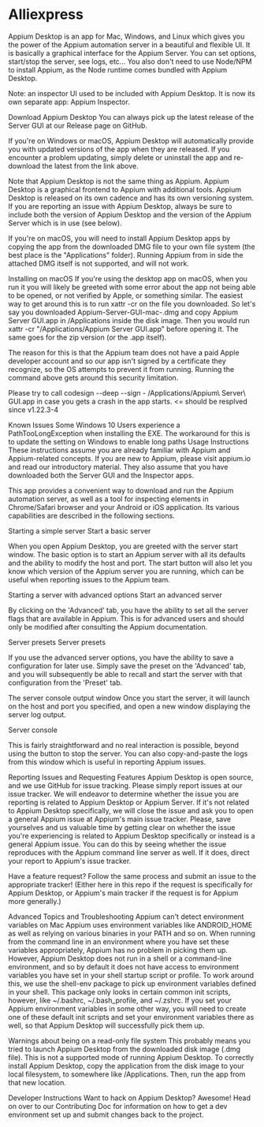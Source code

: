 # Alliexpress


Appium Desktop is an app for Mac, Windows, and Linux which gives you the power of the Appium automation server in a beautiful and flexible UI. It is basically a graphical interface for the Appium Server. You can set options, start/stop the server, see logs, etc... You also don't need to use Node/NPM to install Appium, as the Node runtime comes bundled with Appium Desktop.

Note: an inspector UI used to be included with Appium Desktop. It is now its own separate app: Appium Inspector.

Download Appium Desktop
You can always pick up the latest release of the Server GUI at our Release page on GitHub.

If you're on Windows or macOS, Appium Desktop will automatically provide you with updated versions of the app when they are released. If you encounter a problem updating, simply delete or uninstall the app and re-download the latest from the link above.

Note that Appium Desktop is not the same thing as Appium. Appium Desktop is a graphical frontend to Appium with additional tools. Appium Desktop is released on its own cadence and has its own versioning system. If you are reporting an issue with Appium Desktop, always be sure to include both the version of Appium Desktop and the version of the Appium Server which is in use (see below).

If you're on macOS, you will need to install Appium Desktop apps by copying the app from the downloaded DMG file to your own file system (the best place is the "Applications" folder). Running Appium from in side the attached DMG itself is not supported, and will not work.

Installing on macOS
If you're using the desktop app on macOS, when you run it you will likely be greeted with some error about the app not being able to be opened, or not verified by Apple, or something similar. The easiest way to get around this is to run xattr -cr on the file you downloaded. So let's say you downloaded Appium-Server-GUI-mac-<version>.dmg and copy Appium Server GUI.app in /Applications inside the disk image. Then you would run xattr -cr "/Applications/Appium Server GUI.app" before opening it. The same goes for the zip version (or the .app itself).

The reason for this is that the Appium team does not have a paid Apple developer account and so our app isn't signed by a certificate they recognize, so the OS attempts to prevent it from running. Running the command above gets around this security limitation.

Please try to call codesign --deep --sign - /Applications/Appium\ Server\ GUI.app in case you gets a crash in the app starts. <= should be resplved since v1.22.3-4

Known Issues
Some Windows 10 Users experience a PathTooLongException when installing the EXE. The workaround for this is to update the setting on Windows to enable long paths
Usage Instructions
These instructions assume you are already familiar with Appium and Appium-related concepts. If you are new to Appium, please visit appium.io and read our introductory material. They also assume that you have downloaded both the Server GUI and the Inspector apps.

This app provides a convenient way to download and run the Appium automation server, as well as a tool for inspecting elements in Chrome/Safari browser and your Android or iOS application. Its various capabilities are described in the following sections.

Starting a simple server
Start a basic server

When you open Appium Desktop, you are greeted with the server start window. The basic option is to start an Appium server with all its defaults and the ability to modify the host and port. The start button will also let you know which version of the Appium server you are running, which can be useful when reporting issues to the Appium team.

Starting a server with advanced options
Start an advanced server

By clicking on the 'Advanced' tab, you have the ability to set all the server flags that are available in Appium. This is for advanced users and should only be modified after consulting the Appium documentation.

Server presets
Server presets

If you use the advanced server options, you have the ability to save a configuration for later use. Simply save the preset on the 'Advanced' tab, and you will subsequently be able to recall and start the server with that configuration from the 'Preset' tab.

The server console output window
Once you start the server, it will launch on the host and port you specified, and open a new window displaying the server log output.

Server console

This is fairly straightforward and no real interaction is possible, beyond using the button to stop the server. You can also copy-and-paste the logs from this window which is useful in reporting Appium issues.

Reporting Issues and Requesting Features
Appium Desktop is open source, and we use GitHub for issue tracking. Please simply report issues at our issue tracker. We will endeavor to determine whether the issue you are reporting is related to Appium Desktop or Appium Server. If it's not related to Appium Desktop specifically, we will close the issue and ask you to open a general Appium issue at Appium's main issue tracker. Please, save yourselves and us valuable time by getting clear on whether the issue you're experiencing is related to Appium Desktop specifically or instead is a general Appium issue. You can do this by seeing whether the issue reproduces with the Appium command line server as well. If it does, direct your report to Appium's issue tracker.

Have a feature request? Follow the same process and submit an issue to the appropriate tracker! (Either here in this repo if the request is specifically for Appium Desktop, or Appium's main tracker if the request is for Appium more generally.)

Advanced Topics and Troubleshooting
Appium can't detect environment variables on Mac
Appium uses environment variables like ANDROID_HOME as well as relying on various binaries in your PATH and so on. When running from the command line in an environment where you have set these variables appropriately, Appium has no problem in picking them up. However, Appium Desktop does not run in a shell or a command-line environment, and so by default it does not have access to environment variables you have set in your shell startup script or profile. To work around this, we use the shell-env package to pick up environment variables defined in your shell. This package only looks in certain common init scripts, however, like ~/.bashrc, ~/.bash_profile, and ~/.zshrc. If you set your Appium environment variables in some other way, you will need to create one of these default init scripts and set your environment variables there as well, so that Appium Desktop will successfully pick them up.

Warnings about being on a read-only file system
This probably means you tried to launch Appium Desktop from the downloaded disk image (.dmg file). This is not a supported mode of running Appium Desktop. To correctly install Appium Desktop, copy the application from the disk image to your local filesystem, to somewhere like /Applications. Then, run the app from that new location.

Developer Instructions
Want to hack on Appium Desktop? Awesome! Head on over to our Contributing Doc for information on how to get a dev environment set up and submit changes back to the project.
